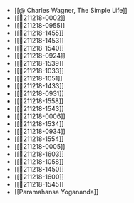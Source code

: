- [[@ Charles Wagner, The Simple Life]]
- [[💬211218-0002]]
- [[💬211218-0955]]
- [[💬211218-1455]]
- [[💬211218-1453]]
- [[💬211218-1540]]
- [[💬211218-0924]]
- [[💬211218-1539]]
- [[💬211218-1033]]
- [[💬211218-1051]]
- [[💬211218-1433]]
- [[💬211218-0931]]
- [[💬211218-1558]]
- [[💬211218-1543]]
- [[💬211218-0006]]
- [[💬211218-1534]]
- [[💬211218-0934]]
- [[💬211218-1554]]
- [[💬211218-0005]]
- [[💬211218-1603]]
- [[💬211218-1058]]
- [[💬211218-1450]]
- [[💬211218-1600]]
- [[💬211218-1545]]
- [[Paramahansa Yogananda]]
